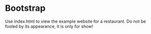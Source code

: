 # Bootstrap
Use index.html to view the example website for a restaurant. Do not be fooled by its appearance, it is only for show!
